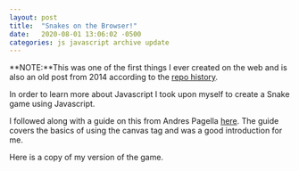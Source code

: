 ```yaml
---
layout: post
title:  "Snakes on the Browser!"
date:   2020-08-01 13:06:02 -0500
categories: js javascript archive update
---
```


**NOTE:**This was one of the first things I ever created on the web and is also an old post from 2014 according to the [repo history](https://github.com/cartothemax/snakejs/tree/master).

In order to learn more about Javascript I took upon myself to create a Snake game using Javascript.

I followed along with a guide on this from Andres Pagella [here](http://www.andrespagella.com/snake-game).  The guide covers the basics of using the canvas tag and was a good introduction for me.

Here is a copy of my version of the game.

<script src="js/snakejs.js" type="text/javascript"></script>
